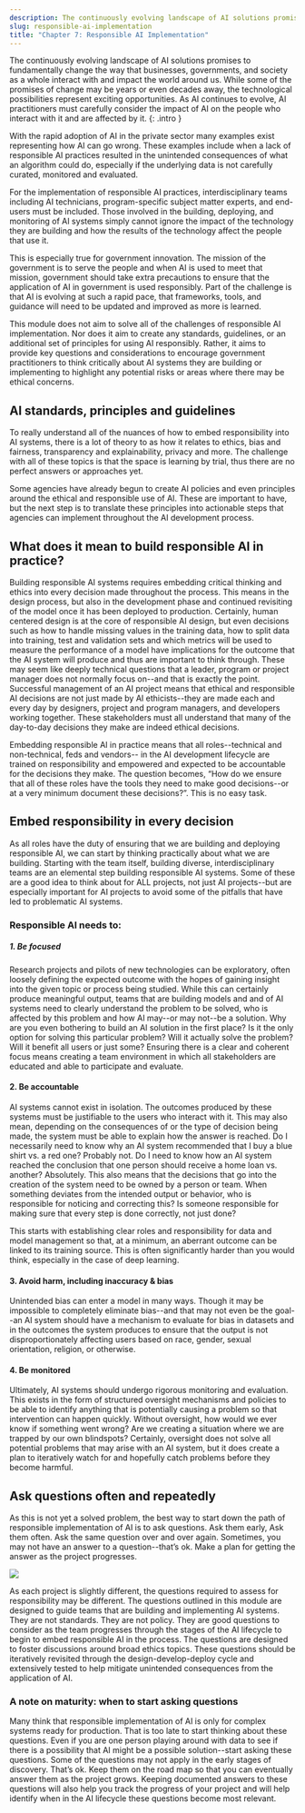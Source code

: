 ```yaml
---
description: The continuously evolving landscape of AI solutions promises to fundamentally change the way that businesses, governments, and society as a whole interact with and impact the world around us. While some of the promises of change may be years or even decades away, the technological possibilities represent exciting opportunities. As AI continues to evolve, AI practitioners must carefully consider the impact of AI on the people who interact with it and are affected by it. 
slug: responsible-ai-implementation
title: "Chapter 7: Responsible AI Implementation"
---
```


The continuously evolving landscape of AI solutions promises to fundamentally change the way that businesses, governments, and society as a whole interact with and impact the world around us. While some of the promises of change may be years or even decades away, the technological possibilities represent exciting opportunities. As AI continues to evolve, AI practitioners must carefully consider the impact of AI on the people who interact with it and are affected by it.
{: .intro }

With the rapid adoption of AI in the private sector many examples exist representing how AI can go wrong. These examples include when a lack of responsible AI practices resulted in the unintended consequences of what an algorithm could do, especially if the underlying data is not carefully curated, monitored and evaluated. 

For the implementation of responsible AI practices, interdisciplinary teams including AI technicians, program-specific subject matter experts, and end-users must be included. Those involved in the building, deploying, and monitoring of AI systems simply cannot ignore the impact of the technology they are building and how the results of the technology affect the people that use it. 

This is especially true for government innovation. The mission of the government is to serve the people and when AI is used to meet that mission, government should take extra precautions to ensure that the application of AI in government is used responsibly. Part of the challenge is that AI is evolving at such a rapid pace, that frameworks, tools, and guidance will need to be updated and improved as more is learned.

This module does not aim to solve all of the challenges of responsible AI implementation. Nor does it aim to create any standards, guidelines, or an additional set of principles for using AI responsibly. Rather, it aims to provide key questions and considerations to encourage government practitioners to think critically about AI systems they are building or implementing to highlight any potential risks or areas where there may be ethical concerns. 


## AI standards, principles and guidelines
To really understand all of the nuances of how to embed responsibility into AI systems, there is a lot of theory to as how it relates to ethics, bias and fairness, transparency and explainability, privacy and more. The challenge with all of these topics is that the space is learning by trial, thus there are no perfect answers or approaches yet. 

Some agencies have already begun to create AI policies and even principles around the ethical and responsible use of AI. These are important to have, but the next step is to translate these principles into actionable steps that agencies can implement throughout the AI development process.

## What does it mean to build responsible AI in practice?
Building responsible AI systems requires embedding critical thinking and ethics into every decision made throughout the process. This means in the design process, but also in the development phase and continued revisiting of the model once it has been deployed to production. Certainly, human centered design is at the core of responsible AI design, but even decisions such as how to handle missing values in the training data, how to split data into training, test and validation sets and which metrics will be used to measure the performance of a model have implications for the outcome that the AI system will produce and thus are important to think through. These may seem like deeply technical questions that a leader, program or project manager does not normally focus on--and that is exactly the point. Successful management of an AI project means that ethical and responsible AI decisions are not just made by AI ethicists--they are made each and every day by designers, project and program managers, and developers working together. These stakeholders must all understand that many of the day-to-day decisions they make are indeed ethical decisions.

Embedding responsible AI in practice means that all roles--technical and non-technical, feds and vendors-- in the AI development lifecycle are trained on responsibility and empowered and expected to be accountable for the decisions they make. The question becomes, “How do we ensure that all of these roles have the tools they need to make good decisions--or at a very minimum document these decisions?”. This is no easy task. 

## Embed responsibility in every decision
As all roles have the duty of ensuring that we are building and deploying responsible AI, we can start by thinking practically about what we are building. Starting with the team itself, building diverse, interdisciplinary teams are an elemental step building responsible AI systems. Some of these are a good idea to think about for ALL projects, not just AI projects--but are especially important for AI projects to avoid some of the pitfalls that have led to problematic AI systems.

### Responsible AI needs to:

##### 1. Be focused
Research projects and pilots of new technologies can be exploratory, often loosely defining the expected outcome with the hopes of gaining insight into the given topic or process being studied. While this can certainly produce meaningful output, teams that are building models and and of AI systems need to clearly understand the problem to be solved, who is affected by this problem and how AI may--or may not--be a solution. Why are you even bothering to build an AI solution in the first place? Is it the only option for solving this particular problem? Will it actually solve the problem? Will it benefit all users or just some? Ensuring there is a clear and coherent focus means creating a team environment in which all stakeholders are educated and able to participate and evaluate. 

#### 2. Be accountable
AI systems cannot exist in isolation. The outcomes produced by these systems must be justifiable to the users who interact with it. This may also mean, depending on the consequences of or the type of decision being made, the system must be able to explain how the answer is reached. Do I necessarily need to know why an AI system recommended that I buy a blue shirt vs. a red one? Probably not. Do I need to know how an AI system reached the conclusion that one person should receive a home loan vs. another? Absolutely. This also means that the decisions that go into the creation of the system need to be owned by a person or team. When something deviates from the intended output or behavior, who is responsible for noticing and correcting this? Is someone responsible for making sure that every step is done correctly, not just done?

This starts with establishing clear roles and responsibility for data and model management so that, at a minimum, an aberrant outcome can be linked to its training source. This is often significantly harder than you would think, especially in the case of deep learning.

#### 3. Avoid harm, including inaccuracy &amp; bias
Unintended bias can enter a model in many ways. Though it may be impossible to completely eliminate bias--and that may not even be the goal--an AI system should have a mechanism to evaluate for bias in datasets and in the outcomes the system produces to ensure that the output is not disproportionately affecting users based on race, gender, sexual orientation, religion, or otherwise.

#### 4. Be monitored
Ultimately, AI systems should undergo rigorous monitoring and evaluation. This exists in the form of structured oversight mechanisms and policies to be able to identify anything that is potentially causing a problem so that intervention can happen quickly. Without oversight, how would we ever know if something went wrong? Are we creating a situation where we are trapped by our own blindspots? Certainly, oversight does not solve all potential problems that may arise with an AI system, but it does create a plan to iteratively watch for and hopefully catch problems before they become harmful.

## Ask questions often and repeatedly
As this is not yet a solved problem, the best way to start down the path of responsible implementation of AI is to ask questions. Ask them early, Ask them often. Ask the same question over and over again. Sometimes, you may not have an answer to a question--that’s ok. Make a plan for getting the answer as the project progresses. 

![](../images/ai-design-develop-deploy-loop.png)

As each project is slightly different, the questions required to assess for responsibility may be different. The questions outlined in this module are designed to guide teams that are building and implementing AI systems. They are not standards. They are not policy. They are good questions to consider as the team progresses through the stages of the AI lifecycle to begin to embed responsible AI in the process. The questions are designed to foster discussions around broad ethics topics. These questions should be iteratively revisited through the design-develop-deploy cycle and extensively tested to help mitigate unintended consequences from the application of AI.

### A note on maturity: when to start asking questions
Many think that responsible implementation of AI is only for complex systems ready for production. That is too late to start thinking about these questions. Even if you are one person playing around with data to see if there is a possibility that AI might be a possible solution--start asking these questions. Some of the questions may not apply in the early stages of discovery. That’s ok. Keep them on the road map so that you can eventually answer them as the project grows. Keeping documented answers to these questions will also help you track the progress of your project and will help identify when in the AI lifecycle these questions become most relevant.